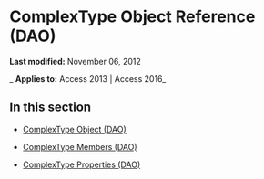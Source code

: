 
# ComplexType Object Reference (DAO)

 **Last modified:** November 06, 2012

 _ **Applies to:** Access 2013 | Access 2016_

## In this section


- [ComplexType Object (DAO)](fc9bdebe-e432-e530-6b1f-8680b9dfe870.md)
    
- [ComplexType Members (DAO)](5f0001fb-f46b-8e4c-0bd9-613c831eca96.md)
    
- [ComplexType Properties (DAO)](727a5392-c3cd-4fc1-8766-12b21be7bdbd.md)
    

